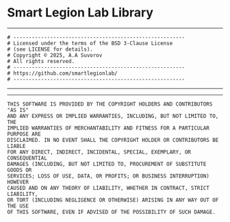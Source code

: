 # Smart Legion Lab Library

---

    # --------------------------------------------------------
    # Licensed under the terms of the BSD 3-Clause License
    # (see LICENSE for details).
    # Copyright © 2025, A.A Suvorov
    # All rights reserved.
    # --------------------------------------------------------
    # https://github.com/smartlegionlab/
    # --------------------------------------------------------

---


***

    THIS SOFTWARE IS PROVIDED BY THE COPYRIGHT HOLDERS AND CONTRIBUTORS "AS IS"
    AND ANY EXPRESS OR IMPLIED WARRANTIES, INCLUDING, BUT NOT LIMITED TO, THE
    IMPLIED WARRANTIES OF MERCHANTABILITY AND FITNESS FOR A PARTICULAR PURPOSE ARE
    DISCLAIMED. IN NO EVENT SHALL THE COPYRIGHT HOLDER OR CONTRIBUTORS BE LIABLE
    FOR ANY DIRECT, INDIRECT, INCIDENTAL, SPECIAL, EXEMPLARY, OR CONSEQUENTIAL
    DAMAGES (INCLUDING, BUT NOT LIMITED TO, PROCUREMENT OF SUBSTITUTE GOODS OR
    SERVICES; LOSS OF USE, DATA, OR PROFITS; OR BUSINESS INTERRUPTION) HOWEVER
    CAUSED AND ON ANY THEORY OF LIABILITY, WHETHER IN CONTRACT, STRICT LIABILITY,
    OR TORT (INCLUDING NEGLIGENCE OR OTHERWISE) ARISING IN ANY WAY OUT OF THE USE
    OF THIS SOFTWARE, EVEN IF ADVISED OF THE POSSIBILITY OF SUCH DAMAGE.
